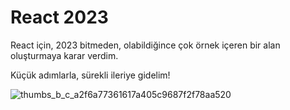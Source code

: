 # React 2023

React için, 2023 bitmeden, olabildiğince çok örnek içeren bir alan oluşturmaya karar verdim.

Küçük adımlarla, sürekli ileriye gidelim!

![thumbs_b_c_a2f6a77361617a405c9687f2f78aa520](https://github.com/companyakis/react-2023/assets/77589867/69bcfdf7-d82f-45f8-bbcc-5c8e3eab7011)

